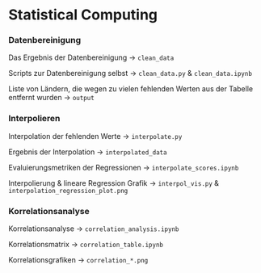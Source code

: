 # Statistical Computing

### Datenbereinigung
Das Ergebnis der Datenbereinigung -> `clean_data`

Scripts zur Datenbereinigung selbst -> `clean_data.py` & `clean_data.ipynb`

Liste von Ländern, die wegen zu vielen fehlenden Werten aus der Tabelle entfernt wurden -> `output`

### Interpolieren
Interpolation der fehlenden Werte -> `interpolate.py`

Ergebnis der Interpolation -> `interpolated_data`

Evaluierungsmetriken der Regressionen -> `interpolate_scores.ipynb`

Interpolierung & lineare Regression Grafik -> `interpol_vis.py` & `interpolation_regression_plot.png`

### Korrelationsanalyse
Korrelationsanalyse -> `correlation_analysis.ipynb`

Korrelationsmatrix -> `correlation_table.ipynb`

Korrelationsgrafiken -> `correlation_*.png`